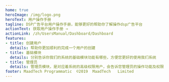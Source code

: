 ```yaml
---
home: true
heroImage: /img/logo.png
heroText: 用户操作手册
tagline: DSP广告平台用户操作手册，能够更好的帮助你了解操作dsp广告平台
actionText: 获取用户操作手册 →
actionLink: /zh/UsersManual/Dashboard/Dashboard
features:
- title: 创建用户
  details: 帮助你更加顺利的完成一个用户的创建
- title: 基础模块
  details: 分别告诉你我们的系统的基础模块功能有哪些，方便您更好的使用我们系统
- title: 管理员
  details: 管理员模块，是对应着系统的高级权限用户，会告诉您管理员的操作功能及权限
footer: MaadTech Programmatic  ©2019  MaadTech   Limited
---
```

